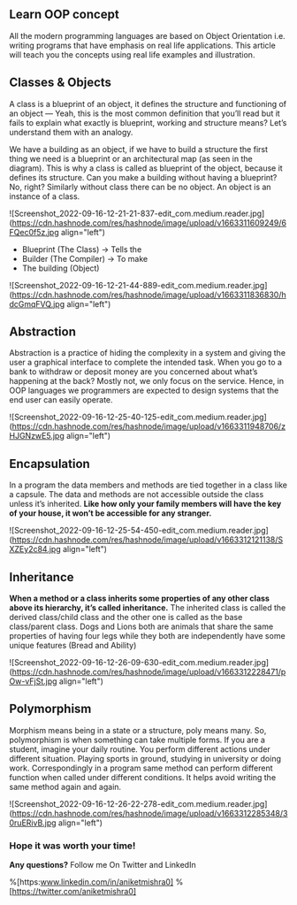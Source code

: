 ## Learn OOP concept

All the modern programming languages are based on Object Orientation i.e. writing programs that have emphasis on real life applications. This article will teach you the concepts using real life examples and illustration.

## Classes & Objects

A class is a blueprint of an object, it defines the structure and functioning of an object — Yeah, this is the most common definition that you’ll read but it fails to explain what exactly is blueprint, working and structure means? Let’s understand them with an analogy.

We have a building as an object, if we have to build a structure the first thing we need is a blueprint or an architectural map (as seen in the diagram). This is why a class is called as blueprint of the object, because it defines its structure. Can you make a building without having a blueprint? No, right? Similarly without class there can be no object. An object is an instance of a class.

![Screenshot_2022-09-16-12-21-21-837-edit_com.medium.reader.jpg](https://cdn.hashnode.com/res/hashnode/image/upload/v1663311609249/6FQec0f5z.jpg align="left")

- Blueprint (The Class) → Tells the 
- Builder (The Compiler) → To make 
- The building (Object)

![Screenshot_2022-09-16-12-21-44-889-edit_com.medium.reader.jpg](https://cdn.hashnode.com/res/hashnode/image/upload/v1663311836830/hdcGmqFVQ.jpg align="left")

## Abstraction
Abstraction is a practice of hiding the complexity in a system and giving the user a graphical interface to complete the intended task. When you go to a bank to withdraw or deposit money are you concerned about what’s happening at the back? Mostly not, we only focus on the service. Hence, in OOP languages we programmers are expected to design systems that the end user can easily operate.

![Screenshot_2022-09-16-12-25-40-125-edit_com.medium.reader.jpg](https://cdn.hashnode.com/res/hashnode/image/upload/v1663311948706/zHJGNzwE5.jpg align="left")

## Encapsulation
In a program the data members and methods are tied together in a class like a capsule. The data and methods are not accessible outside the class unless it’s inherited. **Like how only your family members will have the key of your house, it won’t be accessible for any stranger.**

![Screenshot_2022-09-16-12-25-54-450-edit_com.medium.reader.jpg](https://cdn.hashnode.com/res/hashnode/image/upload/v1663312121138/SXZEy2c84.jpg align="left")

## Inheritance
**When a method or a class inherits some properties of any other class above its hierarchy, it’s called inheritance.** The inherited class is called the derived class/child class and the other one is called as the base class/parent class. Dogs and Lions both are animals that share the same properties of having four legs while they both are independently have some unique features (Bread and Ability)

![Screenshot_2022-09-16-12-26-09-630-edit_com.medium.reader.jpg](https://cdn.hashnode.com/res/hashnode/image/upload/v1663312228471/pOw-vFjSt.jpg align="left")

## Polymorphism
Morphism means being in a state or a structure, poly means many. So, polymorphism is when something can take multiple forms. If you are a student, imagine your daily routine. You perform different actions under different situation. Playing sports in ground, studying in university or doing work. Correspondingly in a program same method can perform different function when called under different conditions. It helps avoid writing the same method again and again.

![Screenshot_2022-09-16-12-26-22-278-edit_com.medium.reader.jpg](https://cdn.hashnode.com/res/hashnode/image/upload/v1663312285348/30ruERivB.jpg align="left")

### Hope it was worth your time!

**Any questions?** Follow me On Twitter and LinkedIn 

%[https:www.linkedin.com/in/aniketmishra0]
%[https://twitter.com/aniketmishra0] 